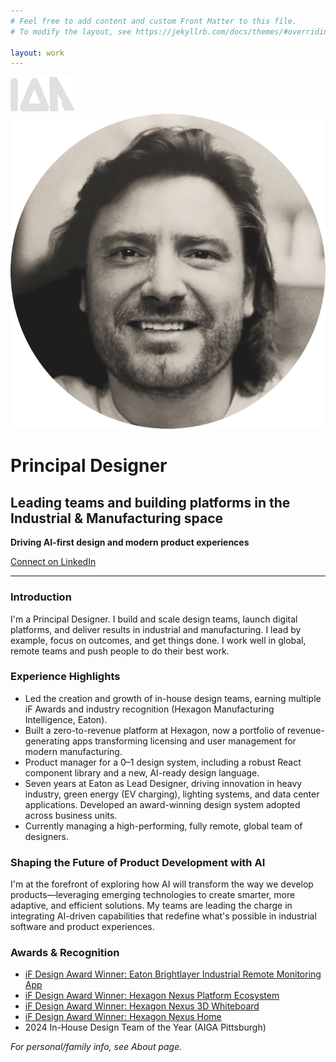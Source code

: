 ```yaml
---
# Feel free to add content and custom Front Matter to this file.
# To modify the layout, see https://jekyllrb.com/docs/themes/#overriding-theme-defaults

layout: work
---
```


<!--
Headline Options (choose one):
1. Principal Designer
2. Principal Designer | Building the Future of Industrial Platforms
3. Principal Designer – Leading Teams, Shaping Platforms, Driving Innovation
-->

![Logo](/assets/images/Ian-logo-old.svg)
![Ian Todhunter Headshot](/assets/images/Ian-Headshot-circle.png)

# Principal Designer

## Leading teams and building platforms in the Industrial & Manufacturing space

**Driving AI-first design and modern product experiences**

[Connect on LinkedIn](https://linkedin.com/in/iantodhunter)

---

### Introduction

I'm a Principal Designer. I build and scale design teams, launch digital platforms, and deliver results in industrial and manufacturing. I lead by example, focus on outcomes, and get things done. I work well in global, remote teams and push people to do their best work.

### Experience Highlights
- Led the creation and growth of in-house design teams, earning multiple iF Awards and industry recognition (Hexagon Manufacturing Intelligence, Eaton).
- Built a zero-to-revenue platform at Hexagon, now a portfolio of revenue-generating apps transforming licensing and user management for modern manufacturing.
- Product manager for a 0–1 design system, including a robust React component library and a new, AI-ready design language.
- Seven years at Eaton as Lead Designer, driving innovation in heavy industry, green energy (EV charging), lighting systems, and data center applications. Developed an award-winning design system adopted across business units.
- Currently managing a high-performing, fully remote, global team of designers.

### Shaping the Future of Product Development with AI
I'm at the forefront of exploring how AI will transform the way we develop products—leveraging emerging technologies to create smarter, more adaptive, and efficient solutions. My teams are leading the charge in integrating AI-driven capabilities that redefine what's possible in industrial software and product experiences.

### Awards & Recognition
- [iF Design Award Winner: Eaton Brightlayer Industrial Remote Monitoring App](https://ifdesign.com/en/winner-ranking/project/eaton-brightlayer-industrial-remote-monitoring-app/316753)
- [iF Design Award Winner: Hexagon Nexus Platform Ecosystem](https://ifdesign.com/en/winner-ranking/project/nexus-platform-ecosystem/642983)
- [iF Design Award Winner: Hexagon Nexus 3D Whiteboard](https://ifdesign.com/en/winner-ranking/project/nexus-3d-whiteboard/643025)
- [iF Design Award Winner: Hexagon Nexus Home](https://ifdesign.com/en/winner-ranking/project/nexus-home/643106)
- 2024 In-House Design Team of the Year (AIGA Pittsburgh)

*For personal/family info, see About page.*
